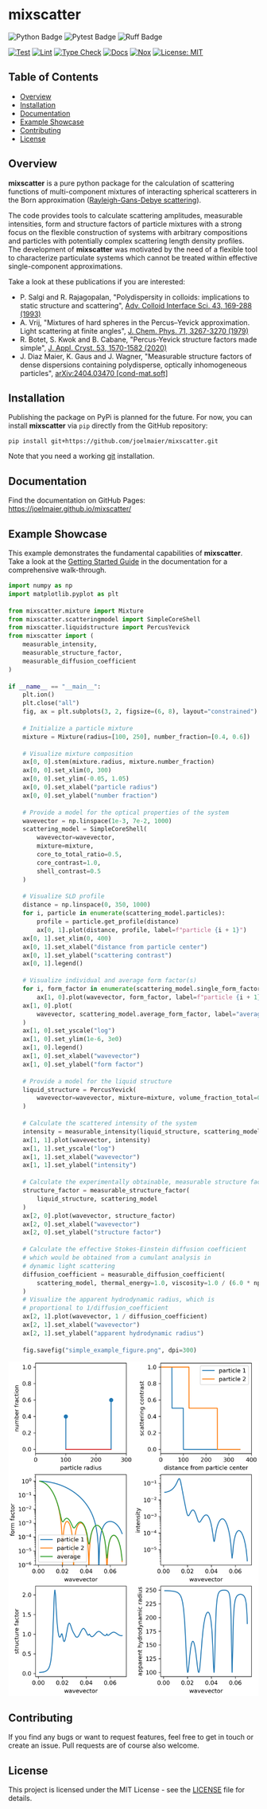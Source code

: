 # mixscatter

![Python Badge](https://img.shields.io/badge/Python-3776AB?logo=python&logoColor=fff&style=for-the-badge)
![Pytest Badge](https://img.shields.io/badge/Pytest-0A9EDC?logo=pytest&logoColor=fff&style=for-the-badge)
![Ruff Badge](https://img.shields.io/badge/Ruff-D7FF64?logo=ruff&logoColor=000&style=for-the-badge)

[![Test](https://github.com/joelmaier/mixscatter/actions/workflows/test.yml/badge.svg)](https://github.com/joelmaier/mixscatter/actions/workflows/test.yml)
[![Lint](https://github.com/joelmaier/mixscatter/actions/workflows/lint.yml/badge.svg)](https://github.com/joelmaier/mixscatter/actions/workflows/lint.yml)
[![Type Check](https://github.com/joelmaier/mixscatter/actions/workflows/type_check.yml/badge.svg)](https://github.com/joelmaier/mixscatter/actions/workflows/type_check.yml)
[![Docs](https://github.com/joelmaier/mixscatter/actions/workflows/docs.yml/badge.svg)](https://github.com/joelmaier/mixscatter/actions/workflows/docs.yml)
[![Nox](https://img.shields.io/badge/%F0%9F%A6%8A-Nox-D85E00.svg)](https://github.com/wntrblm/nox)
[![License: MIT](https://img.shields.io/badge/License-MIT-blue.svg)](https://opensource.org/licenses/MIT)

## Table of Contents
* [Overview](#overview)
* [Installation](#installation)
* [Documentation](#documentation)
* [Example Showcase](#example-showcase)
* [Contributing](#contributing)
* [License](#license)

## Overview

**mixscatter** is a pure python package for the calculation of scattering functions of
multi-component mixtures of interacting spherical scatterers in the Born approximation
([Rayleigh-Gans-Debye scattering](https://en.wikipedia.org/wiki/Rayleigh-Gans_approximation)).

The code provides tools to calculate scattering amplitudes, measurable intensities, form and
structure factors of particle mixtures with a strong focus on the flexible construction of
systems with arbitrary compositions and particles with potentially complex scattering length
density profiles. The development of **mixscatter** was motivated by the need of a flexible
tool to characterize particulate systems which cannot be treated within effective
single-component approximations.

Take a look at these publications if you are interested:

  - P. Salgi and R. Rajagopalan, "Polydispersity in colloids: implications to static structure and
   scattering", [Adv. Colloid Interface Sci. 43, 169-288 (1993)](
   https://doi.org/10.1016/0001-8686(93)80017-6)
  - A. Vrij, "Mixtures of hard spheres in the Percus–Yevick approximation. Light scattering at
    finite angles",  [J. Chem. Phys. 71, 3267-3270 (1979)](https://doi.org/10.1063/1.438756)
  - R. Botet, S. Kwok and B. Cabane, "Percus-Yevick structure factors made simple",
    [J. Appl. Cryst. 53, 1570-1582 (2020)](https://doi.org/10.1107/S1600576720014041)
  - J. Diaz Maier, K. Gaus and J. Wagner, "Measurable structure factors of dense dispersions
    containing polydisperse, optically inhomogeneous particles",
    [arXiv:2404.03470 [cond-mat.soft]](https://doi.org/10.48550/arXiv.2404.03470)

## Installation

Publishing the package on PyPi is planned for the future. For now, you can install **mixscatter**
via `pip` directly from the GitHub repository:

```shell
pip install git+https://github.com/joelmaier/mixscatter.git
```

Note that you need a working [git](https://www.git-scm.com/) installation.

## Documentation

Find the documentation on GitHub Pages: https://joelmaier.github.io/mixscatter/

## Example Showcase

This example demonstrates the fundamental capabilities of **mixscatter**. Take a look at the
[Getting Started Guide](
https://joelmaier.github.io/mixscatter/getting_started/getting-started.html) 
in the documentation for a comprehensive walk-through.

```python
import numpy as np
import matplotlib.pyplot as plt

from mixscatter.mixture import Mixture
from mixscatter.scatteringmodel import SimpleCoreShell
from mixscatter.liquidstructure import PercusYevick
from mixscatter import (
    measurable_intensity,
    measurable_structure_factor,
    measurable_diffusion_coefficient
)

if __name__ == "__main__":
    plt.ion()
    plt.close("all")
    fig, ax = plt.subplots(3, 2, figsize=(6, 8), layout="constrained")

    # Initialize a particle mixture
    mixture = Mixture(radius=[100, 250], number_fraction=[0.4, 0.6])

    # Visualize mixture composition
    ax[0, 0].stem(mixture.radius, mixture.number_fraction)
    ax[0, 0].set_xlim(0, 300)
    ax[0, 0].set_ylim(-0.05, 1.05)
    ax[0, 0].set_xlabel("particle radius")
    ax[0, 0].set_ylabel("number fraction")

    # Provide a model for the optical properties of the system
    wavevector = np.linspace(1e-3, 7e-2, 1000)
    scattering_model = SimpleCoreShell(
        wavevector=wavevector,
        mixture=mixture,
        core_to_total_ratio=0.5,
        core_contrast=1.0,
        shell_contrast=0.5
    )

    # Visualize SLD profile
    distance = np.linspace(0, 350, 1000)
    for i, particle in enumerate(scattering_model.particles):
        profile = particle.get_profile(distance)
        ax[0, 1].plot(distance, profile, label=f"particle {i + 1}")
    ax[0, 1].set_xlim(0, 400)
    ax[0, 1].set_xlabel("distance from particle center")
    ax[0, 1].set_ylabel("scattering contrast")
    ax[0, 1].legend()

    # Visualize individual and average form factor(s)
    for i, form_factor in enumerate(scattering_model.single_form_factor):
        ax[1, 0].plot(wavevector, form_factor, label=f"particle {i + 1}")
    ax[1, 0].plot(
        wavevector, scattering_model.average_form_factor, label="average"
    )
    ax[1, 0].set_yscale("log")
    ax[1, 0].set_ylim(1e-6, 3e0)
    ax[1, 0].legend()
    ax[1, 0].set_xlabel("wavevector")
    ax[1, 0].set_ylabel("form factor")

    # Provide a model for the liquid structure
    liquid_structure = PercusYevick(
        wavevector=wavevector, mixture=mixture, volume_fraction_total=0.45
    )

    # Calculate the scattered intensity of the system
    intensity = measurable_intensity(liquid_structure, scattering_model)
    ax[1, 1].plot(wavevector, intensity)
    ax[1, 1].set_yscale("log")
    ax[1, 1].set_xlabel("wavevector")
    ax[1, 1].set_ylabel("intensity")

    # Calculate the experimentally obtainable, measurable structure factor
    structure_factor = measurable_structure_factor(
        liquid_structure, scattering_model
    )
    ax[2, 0].plot(wavevector, structure_factor)
    ax[2, 0].set_xlabel("wavevector")
    ax[2, 0].set_ylabel("structure factor")

    # Calculate the effective Stokes-Einstein diffusion coefficient
    # which would be obtained from a cumulant analysis in
    # dynamic light scattering
    diffusion_coefficient = measurable_diffusion_coefficient(
        scattering_model, thermal_energy=1.0, viscosity=1.0 / (6.0 * np.pi)
    )
    # Visualize the apparent hydrodynamic radius, which is
    # proportional to 1/diffusion_coefficient
    ax[2, 1].plot(wavevector, 1 / diffusion_coefficient)
    ax[2, 1].set_xlabel("wavevector")
    ax[2, 1].set_ylabel("apparent hydrodynamic radius")

    fig.savefig("simple_example_figure.png", dpi=300)
```

![Example Figure](https://raw.githubusercontent.com/joelmaier/mixscatter/main/examples/simple_example_figure.png "Example figure")

## Contributing

If you find any bugs or want to request features, feel free to get in touch or create an issue.
Pull requests are of course also welcome.

## License

This project is licensed under the MIT License - see the [LICENSE](
https://raw.githubusercontent.com/joelmaier/mixscatter/main/LICENSE) file for details.
